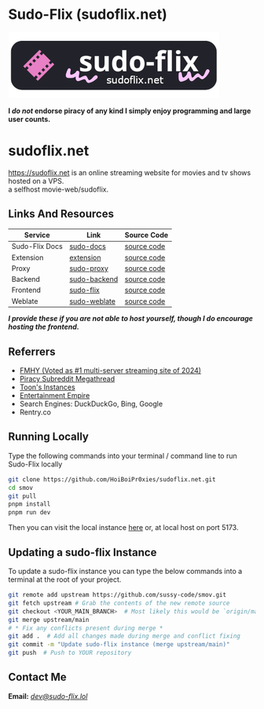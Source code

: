 # Sudo-Flix (sudoflix.net)
[![Sudo-Flix Image](.github/Sudo-Flix.png)](https://docs.undi.rest)  

**I *do not* endorse piracy of any kind I simply enjoy programming and large user counts.**

# sudoflix.net
 
https://sudoflix.net is an online streaming website for movies and tv shows hosted on a VPS. <br>
a selfhost movie-web/sudoflix.

## Links And Resources
| Service        | Link                                                             | Source Code                                              |
|----------------|------------------------------------------------------------------|----------------------------------------------------------|
| Sudo-Flix Docs | [sudo-docs](https://docs.undi.rest)                          | [source code](https://github.com/sussy-code/docs)        |
| Extension      | [extension](https://docs.undi.rest/extension)                | [source code](https://github.com/sussy-code/browser-ext) |
| Proxy          | [sudo-proxy](https://sudo-proxy.up.railway.app)              | [source code](https://github.com/sussy-code/sudo-proxy)  |             
| Backend        | [sudo-backend](https://backend.undi.rest)                    | [source code](https://github.com/sussy-code/backend)     |
| Frontend       | [sudo-flix](https://docs.undi.rest/instances)                | [source code](https://github.com/sussy-code/smov)        |
| Weblate        | [sudo-weblate](https://docs.undi.rest/links/weblate)         | [source code](https://github.com/sussy-code/docs)        |

***I provide these if you are not able to host yourself, though I do encourage hosting the frontend.***


## Referrers
- [FMHY (Voted as #1 multi-server streaming site of 2024)](https://fmhy.net)
- [Piracy Subreddit Megathread](https://www.reddit.com/r/Piracy/s/iymSloEpXn)
- [Toon's Instances](https://erynith.github.io/movie-web-instances)
- [Entertainment Empire](https://discord.gg/8NSDNEMfja)
- Search Engines: DuckDuckGo, Bing, Google
- Rentry.co


## Running Locally
Type the following commands into your terminal / command line to run Sudo-Flix locally
```bash
git clone https://github.com/HoiBoiPr0xies/sudoflix.net.git
cd smov
git pull
pnpm install
pnpm run dev
```
Then you can visit the local instance [here](http://localhost:5173) or, at local host on port 5173.


## Updating a sudo-flix Instance
To update a sudo-flix instance you can type the below commands into a terminal at the root of your project.
```bash
git remote add upstream https://github.com/sussy-code/smov.git
git fetch upstream # Grab the contents of the new remote source
git checkout <YOUR_MAIN_BRANCH>  # Most likely this would be `origin/main`
git merge upstream/main
# * Fix any conflicts present during merge *
git add .  # Add all changes made during merge and conflict fixing
git commit -m "Update sudo-flix instance (merge upstream/main)"
git push  # Push to YOUR repository
```


## Contact Me
**Email:** *[dev@sudo-flix.lol](mailto:dev@sudo-flix.lol)* 
